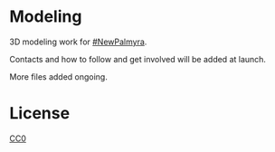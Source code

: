 # Modeling

3D modeling work for [#NewPalmyra](http://newpalmyra.org).

Contacts and how to follow and get involved will be added at launch.

More files added ongoing.

# License

[CC0](https://creativecommons.org/publicdomain/zero/1.0/)
